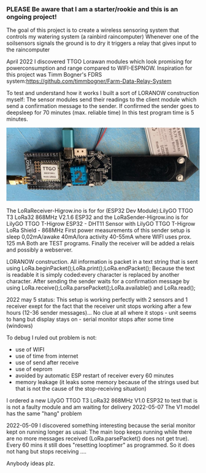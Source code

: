 ### PLEASE Be aware that I am a starter/rookie and this is an ongoing project! ####

The goal of this project is to create a wireless sensoring system that controls my watering system (a rainbird raincomputer) 
Whenever one of the soilsensors signals the ground is to dry it triggers a relay that gives input to the raincomputer

April 2022 I discovered TTGO Lorawan modules which look promising for powerconsumption and range compared to WIFI-ESPNOW.
Inspiration for this project was Timm Bogner's FDRS system:https://github.com/timmbogner/Farm-Data-Relay-System

To test and understand how it works I built a sort of LORANOW construction myself: 
The sensor modules send their readings to the client module which send a confirmation message to the sender. 
If confirmed the sender goes to deepsleep for 70 minutes (max. reliable time) In this test program time is 5 minutes.

![lora-transmitter](https://github.com/gtmans/TTGOwateringsystem/blob/main/pics/lora-transmitter.jpg)
   
The LoRaReceiver-Higrow.ino is for for (ESP32 Dev Module):LilyGO TTGO T3 LoRa32 868MHz V2.1.6 ESP32 and 
the LoRaSender-Higrow.ino   is for LilyGO TTGO T-Higrow ESP32 - DHT11 Sensor with LilyGO TTGO T-Higrow LoRa Shield - 868MHz
First power measurements of this sender setup is sleep 0,02mA/awake 40mA/lora activity 40-55mA where WIFI uses prox. 125 mA
Both are TEST programs. Finally the receiver will be added a relais and possibly a webserver. 

LORANOW construction.
All information is packet in a text string that is sent using LoRa.beginPacket();LoRa.print();LoRa.endPacket();
Because the text is readable it is simply coded:every character is replaced by another character. 
After sending the sender waits for a confirmation message by using LoRa.receive();LoRa.parsePacket();LoRa.available() and LoRa.read();

2022 may 5 status:
This setup is working perfectly with 2 sensors and 1 receiver exept for the fact that the receiver unit stops working after a few hours (12-36 sender messages)...
No clue at all where it stops - unit seems to hang but display stays on - serial monitor stops after some time (windows)

To debug I ruled out problem is not:
- use of WIFI
- use of time from internet
- use of send after receive
- use of eeprom
- avoided by automatic ESP restart of receiver every 60 minutes
- memory leakage (it leaks some memory because of the strings used but that is not the cause of the stop-receiving situation)

I ordered a new LilyGO TTGO T3 LoRa32 868MHz V1.0 ESP32 to test that is is not a faulty module and am waiting for delivery
2022-05-07 The V1 model has the same "hang" problem

2022-05-09 I discovered something interesting because the serial monitor kept on running longer as usual: The main loop keeps running while there are no more messages received (LoRa.parsePacket() does not get true). Every 60 mins it still does "resetting looptimer" as programmed. So it does not hang but stops receiving ....

Anybody ideas plz.
